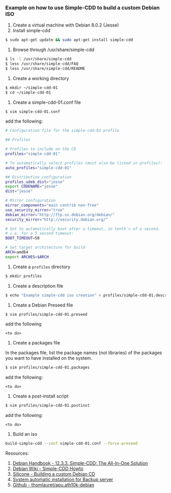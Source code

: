 ### Example on how to use Simple-CDD to build a custom Debian ISO

1. Create a virtual machine with Debian 8.0.2 (Jesse)
1. Install simple-cdd
  ```bash
  $ sudo apt-get update && sudo apt-get install simple-cdd
  ```
1. Browse through /usr/share/simple-cdd
  ```bash
  $ ls -l /usr/share/simple-cdd
  $ less /usr/share/simple-cdd/FAQ
  $ less /usr/share/simple-cdd/README
  ```
1. Create a working directory
  ```bash
  $ mkdir ~/simple-cdd-01
  $ cd ~/simple-cdd-01
  ```
1. Create a simple-cdd-01.conf file
  ```bash
  $ vim simple-cdd-01.conf
  ```
  add the following:
  ```bash
  # Configuration file for the simple-cdd-01 profile

  ## Profiles

  # Profiles to include on the CD
  profiles="simple-cdd-01"

  # To automatically select profiles (must also be listed in profiles):
  auto_profiles="simple-cdd-01"

  ## Distribution configuration
  profiles_udeb_dist="jesse"
  export CODENAME="jesse"
  dist="jesse"

  # Mirror configuration
  mirror_components="main contrib non-free"
  use_security_mirror="true"
  debian_mirror="http://ftp.us.debian.org/debian/"
  security_mirror="http://security.debian.org/"

  # Set to automatically boot after a timeout, in tenth's of a second.
  # i.e. for a 5 second timeout:
  BOOT_TIMEOUT=50

  # Set target architecture for build
  ARCH=amd64
  export ARCHES=$ARCH
  ```

1. Create a ```profiles``` directory

  ```bash
  $ mkdir profiles
  ```

1. Create a description file
  ```bash
  $ echo "Example simple-cdd iso creation" > profiles/simple-cdd-01.description
  ```

1. Create a Debian Preseed file
  ```bash
  $ vim profiles/simple-cdd-01.preseed
  ```
  add the following
  ```
  <to do>
  ```

1. Create a packages file

  In the packages file, list the package names (not libraries) of the packages you want to have installed on the system.

  ```bash
  $ vim profiles/simple-cdd-01.packages
  ```
  add the following:
  ```
  <to do>
  ```

1. Create a post-install script

  ```bash
  $ vim profiles/simple-cdd-01.postinst
  ```
  add the following:
  ```
  <to do>
  ```

1. Build an iso

  ```bash
  build-simple-cdd --conf simple-cdd-01.conf --force-preseed
  ```

Resources:

1. [Debian Handbook - 12.3.3. Simple-CDD: The All-In-One Solution](https://debian-handbook.info/browse/stable/sect.automated-installation.html)
1. [Debian Wiki - Simple-CDD Howto](https://wiki.debian.org/Simple-CDD/Howto)
1. [Silicone - Building a custom Debian CD](http://silicone.homelinux.org/2013/06/19/building-a-custom-debian-cd/)
1. [System automatic installation for Backup server](http://medspx.fr/projects/backup/preseed/)
1. [Github - thomlauret/apu.ath10k-debian](https://github.com/thomlauret/apu.ath10k-debian)
